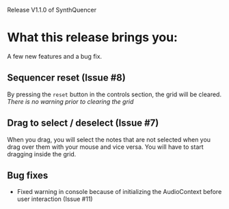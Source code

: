 Release V1.1.0 of SynthQuencer

# What this release brings you:
A few new features and a bug fix.

## Sequencer reset (Issue #8)
By pressing the `reset` button in the controls section, the grid will be cleared. *There is no warning prior to clearing the grid*

## Drag to select / deselect (Issue #7)
When you drag, you will select the notes that are not selected when you drag over them with your mouse and vice versa. You will have to start dragging inside the grid.

## Bug fixes
* Fixed warning in console because of initializing the AudioContext before user interaction (Issue #11)
